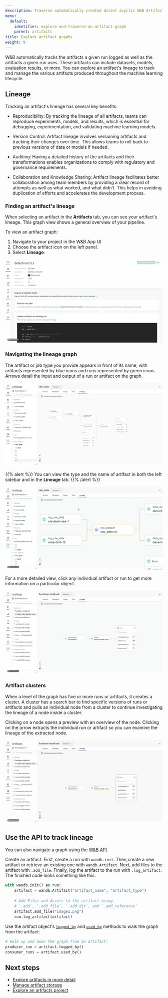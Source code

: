 ```yaml
---
description: Traverse automatically created direct acyclic W&B Artifact graphs.
menu:
  default:
    identifier: explore-and-traverse-an-artifact-graph
    parent: artifacts
title: Explore artifact graphs
weight: 9
---
```


W&B automatically tracks the artifacts a given run logged as well as the artifacts a given run uses. These artifacts can include datasets, models, evaluation results, or more. You can explore an artifact's lineage to track and manage the various artifacts produced throughout the machine learning lifecycle.

## Lineage
Tracking an artifact's lineage has several key benefits:

- Reproducibility: By tracking the lineage of all artifacts, teams can reproduce experiments, models, and results, which is essential for debugging, experimentation, and validating machine learning models.

- Version Control: Artifact lineage involves versioning artifacts and tracking their changes over time. This allows teams to roll back to previous versions of data or models if needed.

- Auditing: Having a detailed history of the artifacts and their transformations enables organizations to comply with regulatory and governance requirements.

- Collaboration and Knowledge Sharing: Artifact lineage facilitates better collaboration among team members by providing a clear record of attempts as well as what worked, and what didn’t. This helps in avoiding duplication of efforts and accelerates the development process.

### Finding an artifact's lineage
When selecting an artifact in the **Artifacts** tab, you can see your artifact's lineage. This graph view shows a general overview of your pipeline. 

To view an artifact graph:

1. Navigate to your project in the W&B App UI
2. Choose the artifact icon on the left panel.
3. Select **Lineage**.

![Getting to the Lineage tab](../../../static/images/artifacts/lineage1.gif)

### Navigating the lineage graph

The artifact or job type you provide appears in front of its name, with artifacts represented by blue icons and runs represented by green icons. Arrows detail the input and output of a run or artifact on the graph. 

![Run and artifact nodes](../../../static/images/artifacts/lineage2.png)

{{% alert %}}
You can view the type and the name of artifact in both the left sidebar and in the **Lineage** tab. 
{{% /alert %}}

![Inputs and outputs](../../../static/images/artifacts/lineage2a.gif)

For a more detailed view, click any individual artifact or run to get more information on a particular object.

![Previewing a run](../../../static/images/artifacts/lineage3a.gif)

### Artifact clusters

When a level of the graph has five or more runs or artifacts, it creates a cluster. A cluster has a search bar to find specific versions of runs or artifacts and pulls an individual node from a cluster to continue investigating the lineage of a node inside a cluster. 

Clicking on a node opens a preview with an overview of the node. Clicking on the arrow extracts the individual run or artifact so you can examine the lineage of the extracted node.

![Searching a run cluster](../../../static/images/artifacts/lineage3b.gif)

## Use the API to track lineage
You can also navigate a graph using the [W&B API](../../ref/python/public-api/api.md). 

Create an artifact. First, create a run with `wandb.init`. Then,create a new artifact or retrieve an existing one with `wandb.Artifact`. Next, add files to the artifact with `.add_file`. Finally, log the artifact to the run with `.log_artifact`. The finished code looks something like this:

```python
with wandb.init() as run:
    artifact = wandb.Artifact("artifact_name", "artifact_type")

    # Add Files and Assets to the artifact using
    # `.add`, `.add_file`, `.add_dir`, and `.add_reference`
    artifact.add_file("image1.png")
    run.log_artifact(artifact)
```

Use the artifact object's [`logged_by`](../../ref/python/artifact.md#logged_by) and [`used_by`](../../ref/python/artifact.md#used_by) methods to walk the graph from the artifact:

```python
# Walk up and down the graph from an artifact:
producer_run = artifact.logged_by()
consumer_runs = artifact.used_by()
```
## Next steps
- [Explore artifacts in more detail](../artifacts/artifacts-walkthrough.md)
- [Manage artifact storage](../artifacts/delete-artifacts.md)
- [Explore an artifacts project](https://wandb.ai/wandb-smle/artifact_workflow/artifacts/raw_dataset/raw_data/v0/lineage)